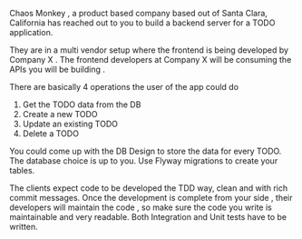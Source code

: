 Chaos Monkey , a product based company based out of Santa Clara, California has reached out to you to build a backend server for a TODO application.

They are in a multi vendor setup where the frontend is being developed by Company X . The frontend developers at Company X will be consuming the  APIs you will be building .

There are basically 4 operations the user of the app could do
1. Get the TODO data from the DB
2. Create a new TODO
3. Update an existing TODO
4. Delete a TODO

You could come up with the DB Design to store the data for every TODO. The database choice is up to you. Use Flyway migrations to create your tables.

The clients expect code to be developed the TDD way, clean and with rich commit messages. Once the development is complete from your side , their developers will maintain the code , so make sure the code you write is maintainable and very readable. Both Integration and Unit tests have to be written.